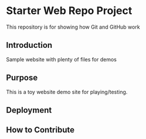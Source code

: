 # Starter Web Repo Project

This repository is for showing how Git and GitHub work

## Introduction

Sample website with plenty of files for demos

## Purpose

This is a toy website demo site for playing/testing.

## Deployment

## How to Contribute